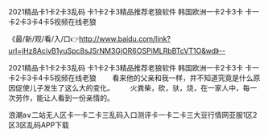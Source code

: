 2021精品卡1卡2卡3乱码
卡1卡2卡3精品推荐老狼软件
韩国欧洲一卡2卡3卡
卡一卡2卡3卡4卡5视频在线老狼


《最/新/观/看/入/口👉http://www.baidu.com/link?url=jHz8AcivB1yuSpc8sJSrNM3GjOR6OSPiMLRbBTcVT1O&wd》--

2021精品卡1卡2卡3乱码
卡1卡2卡3精品推荐老狼软件
韩国欧洲一卡2卡3卡
卡一卡2卡3卡4卡5视频在线老狼
　　看来他的父亲和我一样，并不知道究竟是什么原因促使儿子发生了这么大的变化。
　　火粪柴，砍，驮，烧，在一家人中，每一次劳作，能让人看到一份亲情的。





浪潮a∨二站无人区卡一卡二卡三乱码入口测评卡一卡二卡三大豆行情网亚服1区2区3区乱码APP下载
